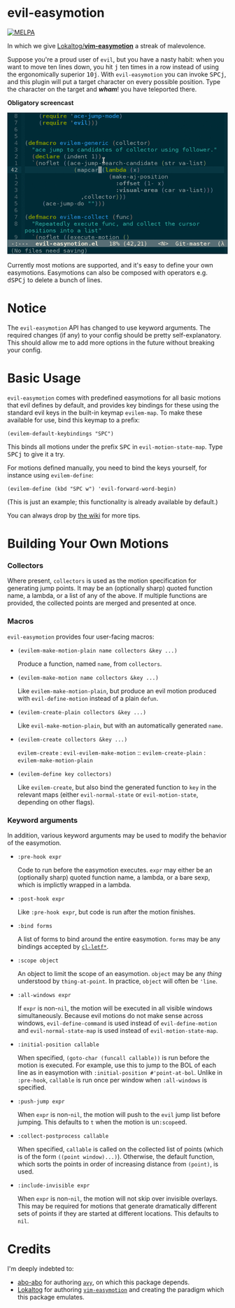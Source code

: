 evil-easymotion
===============
[![MELPA](http://melpa.org/packages/evil-easymotion-badge.svg)](http://melpa.org/#/evil-easymotion)

In which we give [Lokaltog/**vim-easymotion**](https://github.com/Lokaltog/vim-easymotion) a streak of malevolence.

Suppose you're a proud user of `evil`, but you have a nasty habit: when you want to move ten lines down, you hit <kbd>j</kbd> ten times in a row instead of using the ergonomically superior <kbd>10</kbd><kbd>j</kbd>. With `evil-easymotion` you can invoke <kbd>SPC</kbd><kbd>j</kbd>, and this plugin will put a target character on every possible position. Type the character on the target and **_wham_**! you have teleported there.

**Obligatory screencast**

![screencast](img/evil-easymotion-demo.gif)

Currently most motions are supported, and it's easy to define your own easymotions. Easymotions can also be composed with operators e.g. <kbd>d</kbd><kbd>SPC</kbd><kbd>j</kbd> to delete a bunch of lines.

Notice
======
The `evil-easymotion` API has changed to use keyword arguments. The required changes (if any) to your config should be pretty self-explanatory. This should allow me to add more options in the future without breaking your config.

Basic Usage
===========

`evil-easymotion` comes with predefined easymotions for all basic motions that evil defines by default, and provides key bindings for these using the standard evil keys in the built-in keymap `evilem-map`. To make these available for use, bind this keymap to a prefix:

```emacs
(evilem-default-keybindings "SPC")
```

This binds all motions under the prefix <kbd>SPC</kbd> in `evil-motion-state-map`. Type <kbd>SPC</kbd><kbd>j</kbd> to give it a try.

For motions defined manually, you need to bind the keys yourself, for instance using `evilem-define`:

```emacs
(evilem-define (kbd "SPC w") 'evil-forward-word-begin)
```

(This is just an example; this functionality is already available by default.)

You can always drop by [the wiki](https://github.com/PythonNut/evil-easymotion/wiki) for more tips.


Building Your Own Motions
=========================

### Collectors

Where present, `collectors` is used as the motion specification for generating jump points. It may be an (optionally sharp) quoted function name, a lambda, or a list of any of the above. If multiple functions are provided, the collected points are merged and presented at once.

### Macros

`evil-easymotion` provides four user-facing macros:


* `(evilem-make-motion-plain name collectors &key ...)`

    Produce a function, named `name`, from `collectors`.

* `(evilem-make-motion name collectors &key ...)`

    Like `evilem-make-motion-plain`, but produce an evil motion produced with `evil-define-motion` instead of a plain `defun`.

* `(evilem-create-plain collectors &key ...)`

    Like `evil-make-motion-plain`, but with an automatically generated `name`.

* `(evilem-create collectors &key ...)`

    `evilem-create` : `evil-evilem-make-motion` :: `evilem-create-plain` : `evilem-make-motion-plain`


* `(evilem-define key collectors)`

    Like `evilem-create`, but also bind the generated function to `key` in the relevant maps (either `evil-normal-state` or `evil-motion-state`, depending on other flags).

### Keyword arguments

In addition, various keyword arguments may be used to modify the behavior of the easymotion.

* `:pre-hook expr`

    Code to run before the easymotion executes. `expr` may either be an (optionally sharp) quoted function name, a lambda, or a bare sexp, which is implictly wrapped in a lambda.

* `:post-hook expr`

    Like `:pre-hook expr`, but code is run after the motion finishes.

* `:bind forms`

    A list of forms to bind around the entire easymotion. `forms` may be any bindings accepted by [`cl-letf*`](http://www.gnu.org/software/emacs/manual/html_node/cl/Modify-Macros.html).

* `:scope object`

    An object to limit the scope of an easymotion. `object` may be any *thing* understood by `thing-at-point`. In practice, `object` will often be `'line`.

* `:all-windows expr`

    If `expr` is non-`nil`, the motion will be executed in all visible windows simultaneously. Because evil motions do not make sense across windows, `evil-define-command` is used instead of `evil-define-motion` and `evil-normal-state-map` is used instead of `evil-motion-state-map`.

* `:initial-position callable`

    When specified, `(goto-char (funcall callable))` is run before the motion is executed. For example, use this to jump to the BOL of each line as in easymotion with `:initial-position #'point-at-bol`. Unlike in `:pre-hook`, `callable` is run once per window when `:all-windows` is specified.

* `:push-jump expr`

    When `expr` is non-`nil`, the motion will push to the `evil` jump list before jumping. This defaults to `t` when the motion is un`:scope`ed.

* `:collect-postprocess callable`

    When specified, `callable` is called on the collected list of points (which is of the form `((point window)...)`). Otherwise, the default function, which sorts the points in order of increasing distance from `(point)`, is used.

* `:include-invisible expr`

    When `expr` is non-`nil`, the motion will not skip over invisible overlays. This may be required for motions that generate dramatically different sets of points if they are started at different locations. This defaults to `nil`.

Credits
=======
I'm deeply indebted to:
* [abo-abo](https://github.com/abo-abo) for authoring [`avy`](https://github.com/abo-abo/avy), on which this package depends.
* [Lokaltog](https://github.com/Lokaltog) for authoring [`vim-easymotion`](https://github.com/Lokaltog/vim-easymotion) and creating the paradigm which this package emulates.
